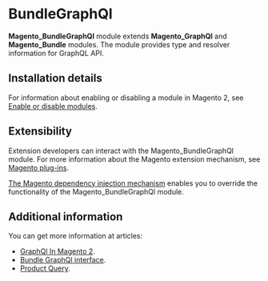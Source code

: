 # BundleGraphQl

**Magento_BundleGraphQl** module extends **Magento_GraphQl** and **Magento_Bundle** modules. The module provides type and resolver information for  GraphQL API.

## Installation details

For information about enabling or disabling a module in Magento 2, see [Enable or disable modules](https://devdocs.magento.com/guides/v2.3/install-gde/install/cli/install-cli-subcommands-enable.html).

## Extensibility

Extension developers can interact with the Magento_BundleGraphQl module. For more information about the Magento extension mechanism, see [Magento plug-ins](http://devdocs.magento.com/guides/v2.1/extension-dev-guide/plugins.html).

[The Magento dependency injection mechanism](http://devdocs.magento.com/guides/v2.1/extension-dev-guide/depend-inj.html) enables you to override the functionality of the Magento_BundleGraphQl module.

## Additional information

You can get more information at articles:
- [GraphQl In Magento 2](https://devdocs.magento.com/guides/v2.4/graphql).
- [Bundle GraphQl interface](https://devdocs.magento.com/guides/v2.4/graphql/interfaces/bundle-product.html).
- [Product Query](https://devdocs.magento.com/guides/v2.4/graphql/queries/products.html).
